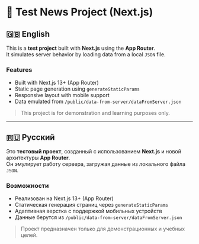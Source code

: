 # 🧪 Test News Project (Next.js)

## 🇬🇧 English

This is a **test project** built with **Next.js** using the **App Router**.  
It simulates server behavior by loading data from a local `JSON` file.  

### Features
- Built with Next.js 13+ (App Router)
- Static page generation using `generateStaticParams`
- Responsive layout with mobile support
- Data emulated from `/public/data-from-server/dataFromServer.json`

> This project is for demonstration and learning purposes only.

---

## 🇷🇺 Русский

Это **тестовый проект**, созданный с использованием **Next.js** и новой архитектуры **App Router**.  
Он эмулирует работу сервера, загружая данные из локального файла `JSON`.  

### Возможности
- Реализован на Next.js 13+ (App Router)
- Статическая генерация страниц через `generateStaticParams`
- Адаптивная верстка с поддержкой мобильных устройств
- Данные берутся из `/public/data-from-server/dataFromServer.json`

> Проект предназначен только для демонстрационных и учебных целей.
